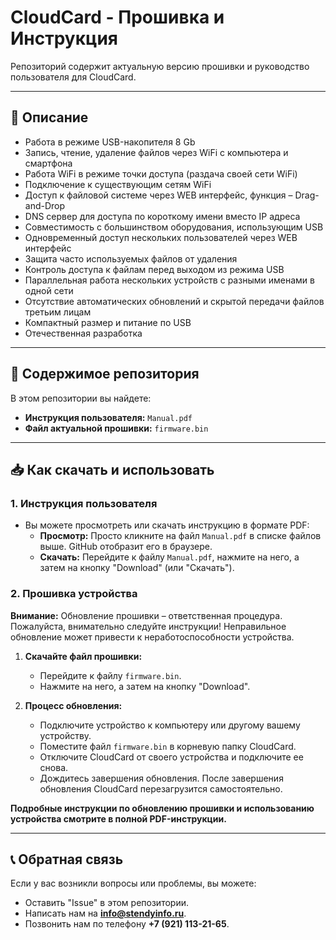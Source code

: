 # CloudCard - Прошивка и Инструкция

Репозиторий содержит актуальную версию прошивки и руководство пользователя для CloudCard.

---

## 📜 Описание

- Работа в режиме USB-накопителя 8 Gb
- Запись, чтение, удаление файлов через WiFi с компьютера и смартфона
- Работа WiFi в режиме точки доступа (раздача своей сети WiFi)
- Подключение к существующим сетям WiFi
- Доступ к файловой системе через WEB интерфейс, функция – Drag-and-Drop
- DNS сервер для доступа по короткому имени вместо IP адреса
- Совместимость с большинством оборудования, использующим USB
- Одновременный доступ нескольких пользователей через WEB интерфейс
- Защита часто используемых файлов от удаления
- Контроль доступа к файлам перед выходом из режима USB
- Параллельная работа нескольких устройств с разными именами в одной сети
- Отсутствие автоматических обновлений и скрытой передачи файлов третьим лицам
- Компактный размер и питание по USB
- Отечественная разработка

---

## 📁 Содержимое репозитория

В этом репозитории вы найдете:

* **Инструкция пользователя:** `Manual.pdf`
* **Файл актуальной прошивки:** `firmware.bin`

---

## 📥 Как скачать и использовать

### 1. Инструкция пользователя

* Вы можете просмотреть или скачать инструкцию в формате PDF:
    * **Просмотр:** Просто кликните на файл `Manual.pdf` в списке файлов выше. GitHub отобразит его в браузере.
    * **Скачать:** Перейдите к файлу `Manual.pdf`, нажмите на него, а затем на кнопку "Download" (или "Скачать").

### 2. Прошивка устройства

**Внимание:** Обновление прошивки – ответственная процедура. Пожалуйста, внимательно следуйте инструкции! Неправильное обновление может привести к неработоспособности устройства.

1.  **Скачайте файл прошивки:**
    * Перейдите к файлу `firmware.bin`.
    * Нажмите на него, а затем на кнопку "Download".

2.  **Процесс обновления:**
    * Подключите устройство к компьютеру или другому вашему устройству.
    * Поместите файл `firmware.bin` в корневую папку CloudCard.
    * Отключите CloudCard от своего устройства и подключите ее снова.
    * Дождитесь завершения обновления. После завершения обновления CloudCard перезагрузится самостоятельно.

**Подробные инструкции по обновлению прошивки и использованию устройства смотрите в полной PDF-инструкции.**

---

## 📞 Обратная связь

Если у вас возникли вопросы или проблемы, вы можете:
 * Оставить "Issue" в этом репозитории.
 * Написать нам на **info@stendyinfo.ru**.
 * Позвонить нам по телефону **+7 (921) 113-21-65**.
